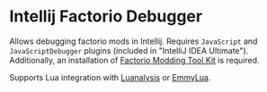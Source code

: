 # Intellij Factorio Debugger
Allows debugging factorio mods in Intellij. Requires `JavaScript` and `JavaScriptDebugger` plugins (included in "IntelliJ IDEA Ultimate").
Additionally, an installation of [Factorio Modding Tool Kit](https://www.npmjs.com/package/factoriomod-debug) is required.

Supports Lua integration with [Luanalysis](https://plugins.jetbrains.com/plugin/14698-luanalysis) or [EmmyLua](https://plugins.jetbrains.com/plugin/9768-emmylua).